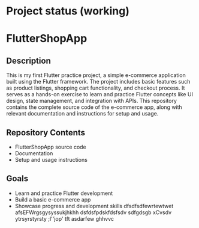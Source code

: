 # Project status (working)

# FlutterShopApp

## Description
This is my first Flutter practice project, a simple e-commerce application built using the Flutter framework. The project includes basic features such as product listings, shopping cart functionality, and checkout process. It serves as a hands-on exercise to learn and practice Flutter concepts like UI design, state management, and integration with APIs. This repository contains the complete source code of the e-commerce app, along with relevant documentation and instructions for setup and usage.

## Repository Contents
- FlutterShopApp source code
- Documentation
- Setup and usage instructions

## Goals
- Learn and practice Flutter development
- Build a basic e-commerce app
- Showcase progress and development skills
dfsdfsdfewrtewtwet
afsEFWrgsgysyssukjhkhh
dsfdsfpdskfdsfsdv
sdfgdsgb
 xCvsdv
ytrsyrstyrsty
;l''jop'
tft
asdarfew
ghhvvc
